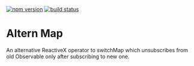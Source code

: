 [![npm version](https://img.shields.io/npm/v/altern-map)](https://www.npmjs.com/package/altern-map)
[![build status](https://api.travis-ci.com/miginmrs/altern-map.svg)](https://travis-ci.com/github/miginmrs/altern-map)
# Altern Map
An alternative ReactiveX operator to switchMap which unsubscribes from old Observable only after subscribing to new one.